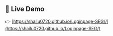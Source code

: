 ## 🔗 Live Demo

👉 [https://shailu0720.github.io/Loginpage-SEG//](https://shailu0720.github.io/Loginpage-SEG/)
